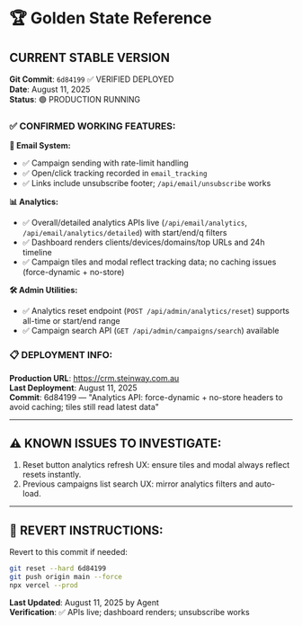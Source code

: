 # 🏆 Golden State Reference

## **CURRENT STABLE VERSION**

**Git Commit**: `6d84199` ✅ VERIFIED DEPLOYED  
**Date**: August 11, 2025  
**Status**: 🟢 PRODUCTION RUNNING

### **✅ CONFIRMED WORKING FEATURES:**

**📧 Email System:**
- ✅ Campaign sending with rate-limit handling
- ✅ Open/click tracking recorded in `email_tracking`
- ✅ Links include unsubscribe footer; `/api/email/unsubscribe` works

**📊 Analytics:**
- ✅ Overall/detailed analytics APIs live (`/api/email/analytics`, `/api/email/analytics/detailed`) with start/end/q filters
- ✅ Dashboard renders clients/devices/domains/top URLs and 24h timeline
- ✅ Campaign tiles and modal reflect tracking data; no caching issues (force-dynamic + no-store)

**🛠 Admin Utilities:**
- ✅ Analytics reset endpoint (`POST /api/admin/analytics/reset`) supports all-time or start/end range
- ✅ Campaign search API (`GET /api/admin/campaigns/search`) available

### **📋 DEPLOYMENT INFO:**

**Production URL**: https://crm.steinway.com.au  
**Last Deployment**: August 11, 2025  
**Commit**: 6d84199 — "Analytics API: force-dynamic + no-store headers to avoid caching; tiles still read latest data"

---

## **⚠️ KNOWN ISSUES TO INVESTIGATE:**

1. Reset button analytics refresh UX: ensure tiles and modal always reflect resets instantly.  
2. Previous campaigns list search UX: mirror analytics filters and auto-load.

---

## **📝 REVERT INSTRUCTIONS:**

Revert to this commit if needed:
```bash
git reset --hard 6d84199
git push origin main --force
npx vercel --prod
```

**Last Updated**: August 11, 2025 by Agent  
**Verification**: ✅ APIs live; dashboard renders; unsubscribe works 